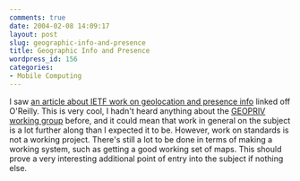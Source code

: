 ```yaml
---
comments: true
date: 2004-02-08 14:09:17
layout: post
slug: geographic-info-and-presence
title: Geographic Info and Presence
wordpress_id: 156
categories:
- Mobile Computing
---
```


I saw [an article about IETF work on geolocation and presence info](http://www.instantmessagingplanet.com/enterprise/article.php/3305451) linked off O'Reilly. This is very cool, I hadn't heard anything about the [GEOPRIV working group](http://www.ietf.org/html.charters/geopriv-charter.html) before, and it could mean that work in general on the subject is a lot further along than I expected it to be. However, work on standards is not a working project. There's still a lot to be done in terms of making a working system, such as getting a good working set of maps. This should prove a very interesting additional point of entry into the subject if nothing else.

